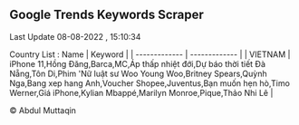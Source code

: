 

## Google Trends Keywords Scraper 
 
Last Update 08-08-2022 , 15:10:34

Country List :
 Name  | Keyword |
| ------------- | ------------- |
| VIETNAM | iPhone 11,Hồng Đăng,Barca,MC,Áp thấp nhiệt đới,Dự báo thời tiết Đà Nẵng,Tôn Di,Phim 'Nữ luật sư Woo Young Woo,Britney Spears,Quỳnh Nga,Bang xep hang Anh,Voucher Shopee,Juventus,Bạn muốn hẹn hò,Timo Werner,Giá iPhone,Kylian Mbappé,Marilyn Monroe,Pique,Thảo Nhi Lê |



© Abdul Muttaqin 
